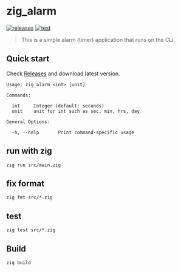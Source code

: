 # zig_alarm

[![releases](https://release-badges-generator.vercel.app/api/releases.svg?user=tubone24&repo=zig_alarm)](https://github.com/tubone24/zig_alarm/releases)
[![test](https://github.com/tubone24/zig_alarm/actions/workflows/test.yml/badge.svg)](https://github.com/tubone24/zig_alarm/actions/workflows/test.yml)

> This is a simple alarm (timer) application that runs on the CLI.

## Quick start

Check [Releases](https://github.com/tubone24/zig_alerm/releases) and download latest version.

```
Usage: zig_alarm <int> [unit]

Commands:

  int     Integer (default: seconds)
  unit    unit for int such as sec, min, hrs, day

General Options:

  -h, --help       Print command-specific usage
```

## run with zig

```
zig run src/main.zig
```

## fix format

```
zig fmt src/*.zig
```

## test

```
zig test src/*.zig
```

## Build

```
zig build
```
